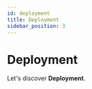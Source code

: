 ```yaml
---
id: deployment
title: Deployment
sidebar_position: 3
---
```


# Deployment

Let's discover **Deployment**.